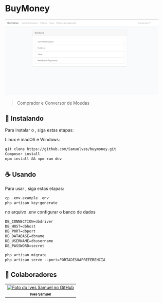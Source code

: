 # BuyMoney

<img src="https://raw.githubusercontent.com/Samuelves/buymoney/main/public/image/project.png" alt="project image">

> Comprador e Conversor de Moedas

## 🚀 Instalando <BuyMoney>

Para instalar o <BuyMoney>, siga estas etapas:

Linux e macOS e Windows:
```
git clone https://github.com/Samuelves/buymoney.git
Composer install
npm install && npm run dev
```

## ☕ Usando <BuyMoney>

Para usar <BuyMoney>, siga estas etapas:

```
cp .env.example .env
php artisan key:generate
```
no arquivo .env configurar o banco de dados
```
DB_CONNECTION=dbdriver
DB_HOST=dbhost
DB_PORT=dbport
DB_DATABASE=dbname
DB_USERNAME=dbusername
DB_PASSWORD=secret
```
```
php artisan migrate
php artisan serve --port=PORTADESUAPREFERENCIA
```
## 🤝 Colaboradores

<table>
  <tr>
    <td align="center">
      <a href="#">
        <img src="https://avatars3.githubusercontent.com/u/48871044" width="100px;" alt="Foto do Ives Samuel no GitHub"/><br>
        <sub>
          <b>Ives Samuel</b>
        </sub>
      </a>
    </td>
  </tr>
</table>

